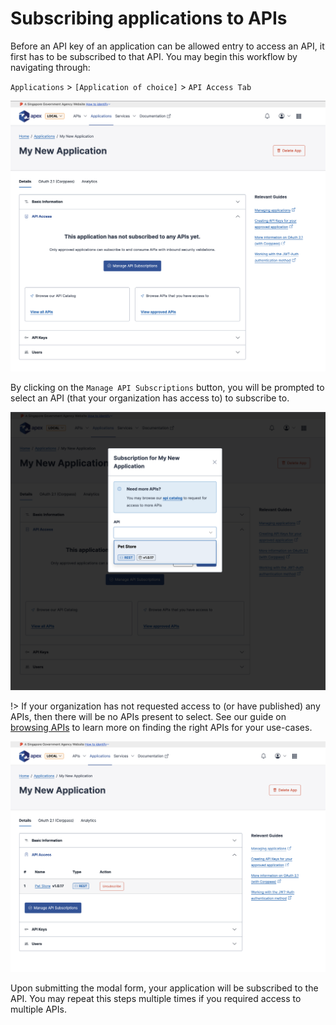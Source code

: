 # Subscribing applications to APIs

Before an API key of an application can be allowed entry to access an API, it first has to be subscribed to that API. You may begin this workflow by navigating through:

`Applications` > `[Application of choice]` > `API Access Tab`

![Image](_assets/sub-1.png)

By clicking on the `Manage API Subscriptions` button, you will be prompted to select an API (that your organization has access to) to subscribe to.

![Image](_assets/sub-2.png)

!> If your organization has not requested access to (or have published) any APIs, then there will be no APIs present to select. See our guide on [browsing APIs](/sections/consuming/browsing-apis.md) to learn more on finding the right APIs for your use-cases.

![Image](_assets/sub-3.png)

Upon submitting the modal form, your application will be subscribed to the API. You may repeat this steps multiple times if you required access to multiple APIs.
